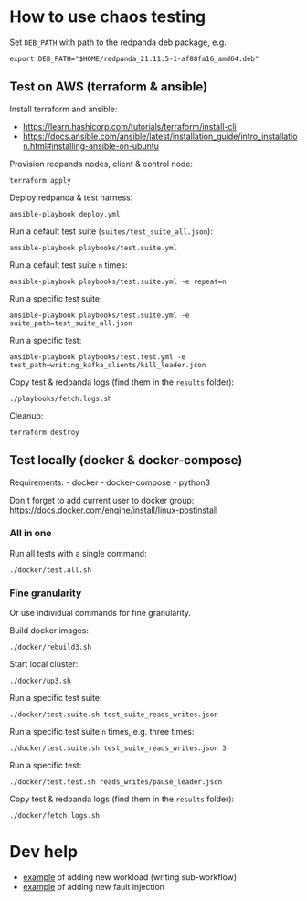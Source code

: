 # How to use chaos testing

Set `DEB_PATH` with path to the redpanda deb package, e.g.

```
export DEB_PATH="$HOME/redpanda_21.11.5-1-af88fa16_amd64.deb"
```

## Test on AWS (terraform & ansible)

Install terraform and ansible:

  - https://learn.hashicorp.com/tutorials/terraform/install-cli
  - https://docs.ansible.com/ansible/latest/installation_guide/intro_installation.html#installing-ansible-on-ubuntu

Provision redpanda nodes, client & control node:

    terraform apply

Deploy redpanda & test harness:

    ansible-playbook deploy.yml

Run a default test suite (`suites/test_suite_all.json`):

    ansible-playbook playbooks/test.suite.yml

Run a default test suite `n` times:

    ansible-playbook playbooks/test.suite.yml -e repeat=n

Run a specific test suite:

    ansible-playbook playbooks/test.suite.yml -e suite_path=test_suite_all.json

Run a specific test:

    ansible-playbook playbooks/test.test.yml -e test_path=writing_kafka_clients/kill_leader.json

Copy test & redpanda logs (find them in the `results` folder):

    ./playbooks/fetch.logs.sh

Cleanup:

    terraform destroy

## Test locally (docker & docker-compose)

Requirements:
    - docker
    - docker-compose
    - python3

Don't forget to add current user to docker group: https://docs.docker.com/engine/install/linux-postinstall

### All in one

Run all tests with a single command:

    ./docker/test.all.sh

### Fine granularity

Or use individual commands for fine granularity.

Build docker images:

    ./docker/rebuild3.sh

Start local cluster:

    ./docker/up3.sh

Run a specific test suite:

    ./docker/test.suite.sh test_suite_reads_writes.json

Run a specific test suite `n` times, e.g. three times:

    ./docker/test.suite.sh test_suite_reads_writes.json 3

Run a specific test:

    ./docker/test.test.sh reads_writes/pause_leader.json

Copy test & redpanda logs (find them in the `results` folder):

    ./docker/fetch.logs.sh

# Dev help

 - [example](https://github.com/vectorizedio/chaos/pull/1) of adding new workload (writing sub-workflow)
 - [example](https://github.com/vectorizedio/chaos/pull/1) of adding new fault injection

